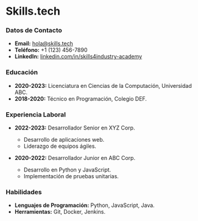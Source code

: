 # Skills.tech

### Datos de Contacto
- **Email:** hola@skills.tech
- **Teléfono:** +1 (123) 456-7890
- **LinkedIn:** [linkedin.com/in/skills4industry-academy](#)

### Educación
- **2020-2023:** Licenciatura en Ciencias de la Computación, Universidad ABC.
- **2018-2020:** Técnico en Programación, Colegio DEF.

### Experiencia Laboral
- **2022-2023:** Desarrollador Senior en XYZ Corp.
  - Desarrollo de aplicaciones web.
  - Liderazgo de equipos ágiles.

- **2020-2022:** Desarrollador Junior en ABC Corp.
  - Desarrollo en Python y JavaScript.
  - Implementación de pruebas unitarias.

### Habilidades
- **Lenguajes de Programación:** Python, JavaScript, Java.
- **Herramientas:** Git, Docker, Jenkins.
